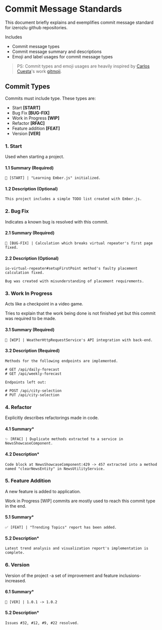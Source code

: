 # Commit Message Standards

This document briefly explains and exemplifies commit message standard for izerozlu github repositories.

Includes
* Commit message types
* Commit message summary and descriptions
* Emoji and label usages for commit message types

> PS: Commit types and emoji usages are heavily inspired by [Carlos Cuesta](https://carloscuesta.me/)'s work [gitmoji](https://github.com/carloscuesta/gitmoji).

## Commit Types

Commits must include type. These types are:
* Start **[START]**
* Bug Fix **[BUG-FIX]**
* Work in Progress **[WIP]**
* Refactor **[RFAC]**
* Feature addition **[FEAT]**
* Version **[VER]**

### 1. Start

Used when starting a project.

#### 1.1 Summary (Required)

```
🎉 [START] | "Learning Ember.js" initialized.
```
#### 1.2 Description (Optional)

```
This project includes a simple TODO list created with Ember.js.
```

### 2. Bug Fix

Indicates a known bug is resolved with this commit.

#### 2.1 Summary (Required)

```
🐛 [BUG-FIX] | Calculation which breaks virtual repeater's first page fixed.
```
#### 2.2 Description (Optional)

```
io-virtual-repeater#setupFirstPoint method's faulty placement calculation fixed.

Bug was created with misunderstanding of placement requirements.
```

### 3. Work In Progress

Acts like a checkpoint in a video game. 

Tries to explain that the work being done is not finished yet but this commit was required to be made.

#### 3.1 Summary (Required)

```
🔖 [WIP] | WeatherHttpRequestService's API integration with back-end.
```
#### 3.2 Description (Required)

```
Methods for the following endpoints are implemented.

# GET /api/daily-forecast
# GET /api/weekly-forecast

Endpoints left out:

# POST /api/city-selection
# PUT /api/city-selection
```

### 4. Refactor

Explicitly describes refactorings made in code.

#### 4.1 Summary*

```
✨ [RFAC] | Duplicate methods extracted to a service in NewsShowcaseComponent.
```
#### 4.2 Description*

```
Code block at NewsShowcaseComponent:429 -> 457 extracted into a method named "clearNewsEntity" in NewsUtilityService.
```

### 5. Feature Addition

A new feature is added to application.

Work in Progress [WIP] commits are mostly used to reach this commit type in the end.

#### 5.1 Summary*

```
✅ [FEAT] | "Trending Topics" report has been added.
```
#### 5.2 Description*

```
Latest trend analysis and visualization report's implementation is complete.
```

### 6. Version

Version of the project -a set of improvement and feature inclusions- increased. 

#### 6.1 Summary*

```
🍻 [VER] | 1.0.1 -> 1.0.2
```
#### 5.2 Description*

```
Issues #32, #12, #9, #22 resolved.
```
